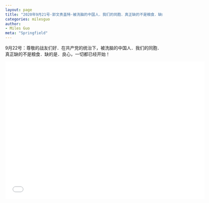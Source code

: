 ```yaml
---
layout: page
title: "2020年9月21号·郭文贵盖特·被洗脑的中国人．我们的同胞．真正缺的不是粮食．缺的是．良心"
categories: milesguo
author:
- Miles Guo
meta: "Springfield"
---
```


9月22号：尊敬的战友们好．在共产党的统治下，被洗脑的中国人．我们的同胞．真正缺的不是粮食．缺的是．良心，一切都已经开始！

<center>
<iframe width="640" height="440" src="../../../../video/milesguo/2020_09_22_Miles_Guo_Getter_4.MOV" frameborder="0" allow="accelerometer; autoplay; encrypted-media; gyroscope; picture-in-picture" allowfullscreen></iframe>
</center>

